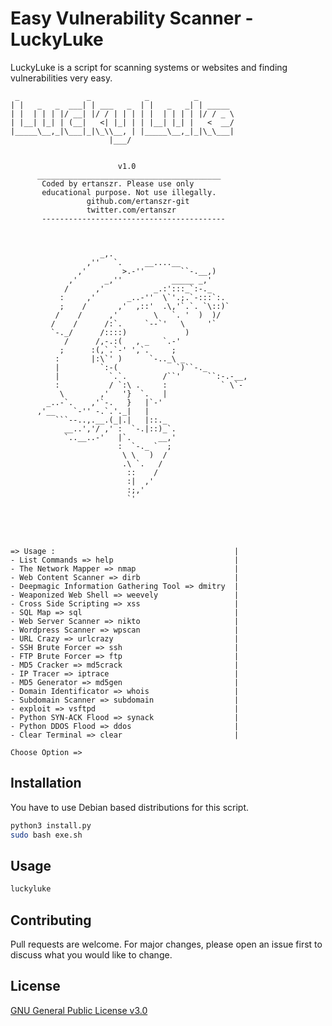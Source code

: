 # Easy Vulnerability Scanner - LuckyLuke

LuckyLuke is a script for scanning systems or websites and finding vulnerabilities very easy.
```
 _               _            _          _        
| |   _   _  ___| | ___   _  | |   _   _| | _____ 
| |  | | | |/ __| |/ / | | | | |  | | | | |/ / _ \
| |__| |_| | (__|   <| |_| | | |__| |_| |   <  __/
|_____\__,_|\___|_|\_\\__, | |_____\__,_|_|\_\___|
                      |___/                       


                        v1.0
      _________________________________________
       Coded by ertanszr. Please use only
       educational purpose. Not use illegally.
                 github.com/ertanszr-git
                 twitter.com/ertanszr
       ----------------------------------------- 



                    _,.
                 ,''   `.     __....__ 
               ,'        >.-''        ``-.__,)
             ,'      _,''           _____ _,'
            /      ,'           _.:':::_`:-._ 
           :     ,'       _..-''  \`'.;.`-:::`:. 
           ;    /       ,'  ,::'  .\,'`.`. `\::)`  
          /    /      ,'        \   `. '  )  )/ 
         /    /      /:`.     `--`'   \     '`
         `-._/      /::::)             )
            /      /,-.:(   , _   `.-' 
           ;      :(,`.`-' ',`.     ;
          :       |:\`' )      `-.._\ _
          |         `:-(             `)``-._ 
          |           `.`.        /``'      ``:-.-__,
          :           / `:\ .     :            ` \`-
           \        ,'   '}  `.   |
        _..-`.    ,'`-.   }   |`-'    
      ,'__    `-'' -.`.'._|   | 
          ```--..,.__.(_|.|   |::._
            __..','/ ,' :  `-.|::)_`.
            `..__..-'   |`.      __,' 
                        :  `-._ `  ;
                         \ \   )  /
                         .\ `.   /
                          ::    /
                          :|  ,'
                          :;,' 
                          `'





=> Usage :                                        |
- List Commands => help                           |
- The Network Mapper => nmap                      |
- Web Content Scanner => dirb                     |
- Deepmagic Information Gathering Tool => dmitry  |
- Weaponized Web Shell => weevely                 |
- Cross Side Scripting => xss                     |
- SQL Map => sql                                  |
- Web Server Scanner => nikto                     |
- Wordpress Scanner => wpscan                     |
- URL Crazy => urlcrazy                           |
- SSH Brute Forcer => ssh                         |
- FTP Brute Forcer => ftp                         |
- MD5 Cracker => md5crack                         |
- IP Tracer => iptrace                            |
- MD5 Generator => md5gen                         |
- Domain Identificator => whois                   |
- Subdomain Scanner => subdomain                  |
- exploit => vsftpd                               |
- Python SYN-ACK Flood => synack                  |
- Python DDOS Flood => ddos                       |
- Clear Terminal => clear                         |

Choose Option => 

```

## Installation

You have to use Debian based distributions for this script.

```bash
python3 install.py
sudo bash exe.sh
```

## Usage

```bash
luckyluke
```

## Contributing
Pull requests are welcome. For major changes, please open an issue first to discuss what you would like to change.


## License
[GNU General Public License v3.0](https://choosealicense.com/licenses/gpl-3.0/)

